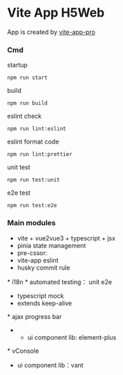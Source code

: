 # Vite App <!---#if(h5)--->H5<!---#if---><!---#if(web)--->Web<!---#if--->
App is created by [vite-app-pro](https://www.npmjs.com/package/vite-app-pro)

### Cmd

startup
```
npm run start
```

build
```
npm run build
```

eslint check
```
npm run lint:eslint
```

eslint format code
```
npm run lint:prettier
```
<!---#if(unit)--->
unit test
```
npm run test:unit
```
<!---#if--->
<!---#if(e2e)--->
e2e test
```
npm run test:e2e
```
<!---#if--->


### Main modules
* vite + <!---#if(vue2)--->vue2<!---#if---><!---#if(vue3)--->vue3<!---#if---> + typescript + jsx
* pinia state management
* pre-cssor: <!---=precssor--->
* vite-app eslint
* husky commit rule
<!---#if(i18n)--->* i18n<!---#if--->
<!---#if(test)--->* automated testing：<!---#if---><!---#if(unit)---> unit<!---#if---><!---#if(e2e)---> e2e<!---#if--->
* typescript mock
* extends keep-alive
<!---#if(web)--->* ajax progress bar
* * ui component lib: element-plus
<!---#if--->
<!---#if(h5)--->* vConsole
* ui component lib：vant
<!---#if--->
